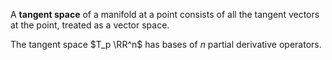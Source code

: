 A **tangent space** of a manifold at a point consists of all the tangent vectors at the point, treated as a vector space.

The tangent space $T_p \RR^n$ has bases of $n$ partial derivative operators.